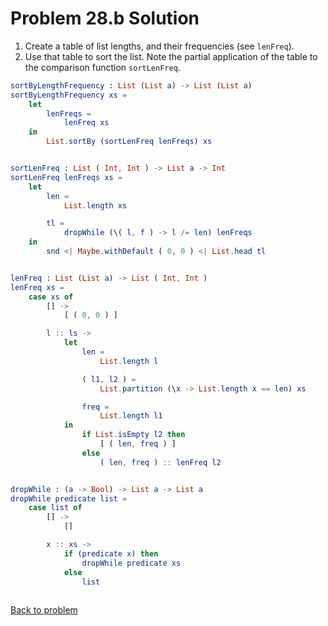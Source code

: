 # Problem 28.b Solution

1. Create a table of list lengths, and their frequencies (see ```lenFreq```). 
2. Use that table to sort the list. Note the partial application of the table to the comparison function ```sortLenFreq```.


```elm
sortByLengthFrequency : List (List a) -> List (List a)
sortByLengthFrequency xs =
    let
        lenFreqs =
            lenFreq xs
    in
        List.sortBy (sortLenFreq lenFreqs) xs


sortLenFreq : List ( Int, Int ) -> List a -> Int
sortLenFreq lenFreqs xs =
    let
        len =
            List.length xs

        tl =
            dropWhile (\( l, f ) -> l /= len) lenFreqs
    in
        snd <| Maybe.withDefault ( 0, 0 ) <| List.head tl


lenFreq : List (List a) -> List ( Int, Int )
lenFreq xs =
    case xs of
        [] ->
            [ ( 0, 0 ) ]

        l :: ls ->
            let
                len =
                    List.length l

                ( l1, l2 ) =
                    List.partition (\x -> List.length x == len) xs

                freq =
                    List.length l1
            in
                if List.isEmpty l2 then
                    [ ( len, freq ) ]
                else
                    ( len, freq ) :: lenFreq l2


dropWhile : (a -> Bool) -> List a -> List a
dropWhile predicate list =
    case list of
        [] ->
            []

        x :: xs ->
            if (predicate x) then
                dropWhile predicate xs
            else
                list
              
```
[Back to problem](../p/p28b.md)